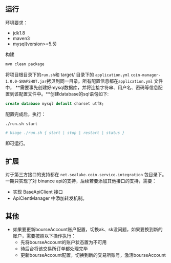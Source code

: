## 运行

环境要求：
+ jdk1.8
+ maven3
+ mysql(version>=5.5)

构建
```bash
mvn clean package
```

将项目根目录下的`run.sh`和 target/ 目录下的 `application.yml` `coin-manager-1.0.0-SNAPSHOT.jar`拷贝到同一目录。所有配置信息都在`application.yml` 
文件中， **需要事先创建好mysql数据库，并将连接字符串、用户名、密码等信息配置到该配置文件中。**创建database的sql语句如下:

```sql 
create database mysql default charset utf8;
```

配置完成后，执行：

```bash
./run.sh start

# Usage ./run.sh { start | stop | restart | status }
```

即可运行。

## 扩展

对于第三方接口的支持都在 `net.sealake.coin.service.integration` 包目录下。
一期只实现了对 binance api的支持，后续若要添加其他接口的支持，需要：

+ 实现 BaseApiClient 接口
+ ApiClentManager 中添加转发机制。

## 其他

+ 如果要更新bourseAccount账户配置，切换ak、sk没问题，如果要换到新的账户，需要按照以下操作执行：
  - 先将bourseAccount的账户状态置为不可用
  - 待后台将该交易所订单都处理完毕
  - 更新bourseAccount配置，切换到新的交易所账号，激活bourseAccount
 
